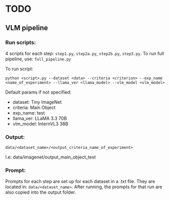 # TODO

## VLM pipeline

### Run scripts:
4 scripts for each step: `step1.py`, `step2a.py`, `step2b.py`, `step3.py`. To run full pipeline, use: `full_pipeline.py`

To run script:

`python <script>.py --dataset <data> --criteria <criterion> --exp_name <name_of_experiment> --llama_ver <llama_model> --vlm_model <vlm_model>`

Default params if not specified:
* dataset: Tiny ImageNet
* criteria: Main Object
* exp_name: test
* llama_ver: LLaMA 3.3 70B
* vlm_model: InternVL3 38B

### Output: 
`data/<dataset_name>/<output_criteria_name_of_experiment>`

I.e: data/imagenet/output_main_object_test

### Prompt:
Prompts for each step are set up for each dataset in a .txt file. They are located in: `data/<dataset_name>`. After running, the prompts for that run are also copied into the output folder.




